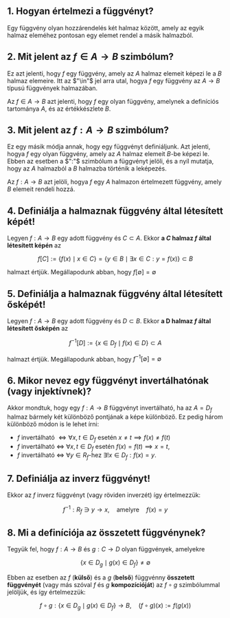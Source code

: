 ## 1. Hogyan értelmezi a függvényt?

Egy függvény olyan hozzárendelés két halmaz között, amely az egyik halmaz eleméhez pontosan egy elemet rendel a másik halmazból. 

## 2. Mit jelent az $f \in A \to B$ szimbólum?

Ez azt jelenti, hogy $f$ egy függvény, amely az $A$ halmaz elemeit képezi le a $B$ halmaz elemeire. Itt az $"\in"$ jel arra utal, hogya $f$ egy függvény az $A \to B$ típusú függvények halmazában.

Az $f \in A \to B$ azt jelenti, hogy $f$ egy olyan függvény, amelynek a definíciós tartománya $A$, és az értékkészlete $B$.

## 3. Mit jelent az $f:A \to B$ szimbólum?

Ez egy másik módja annak, hogy egy függvényt definiáljunk. Azt jelenti, hogya $f$ egy olyan függvény, amely az $A$ halmaz elemeit $B$-be képezi le. Ebben az esetben a $":"$ szimbólum a függvényt jelöli, és a nyíl mutatja, hogy az $A$ halmazból a $B$ halmazba történik a leképezés.

Az $f:A \to B$ azt jelöli, hogya $f$ egy $A$ halmazon értelmezett függvény, amely $B$ elemeit rendeli hozzá.

## 4. Definiálja a halmaznak függvény által létesített képét!

Legyen $f:A \to B$ egy adott függvény és $C \subset A$. Ekkor **a $C$ halmaz $f$ által létesített képén** az

$$
f[C]:= \left\lbrace f(x) \mid x \in C \right\rbrace = \left\lbrace y \in B \mid \exists x \in C:y=f(x) \right\rbrace \subset B
$$

halmazt értjük. Megállapodunk abban, hogy $f[\emptyset] = \emptyset$

## 5. Definiálja a halmaznak függvény által létesített ősképét!

Legyen $f:A \to B$ egy adott függvény és $D \subset B$. Ekkor **a D halmaz $f$ által létesített ősképén** az

$$
f^{-1}[D]:= \left\lbrace x \in D_f \mid f(x) \in D \right\rbrace \subset A
$$

halmazt értjük. Megállapodunk abban, hogy $f^{-1}[\emptyset]= \emptyset$

## 6. Mikor nevez egy függvényt invertálhatónak (vagy injektívnek)?

Akkor mondtuk, hogy egy $f:A \to B$ függvényt invertálható, ha az $A=D_f$ halmaz bármely két különböző pontjának a képe különböző. Ez pedig három különböző módon is le lehet írni:
- $f$ invertálható $\iff \forall x,t \in D_f$ esetén $x \neq t \implies f(x) \neq f(t)$
- $f$ invertálható $\iff$ $\forall x,t \in D_f$ esetén $f(x)=f(t) \implies x = t$,
- $f$ invertálható $\iff$ $\forall y \in R_f$-hez $\exists !x \in D_f:f(x)=y$.

## 7. Definiálja az inverz függvényt!

Ekkor az $f$ inverz függvényt (vagy röviden inverzét) így értelmezzük:

$$f^{-1}:R_f \ni y \to x, \quad \text{amelyre} \quad f(x) = y$$

## 8. Mi a definíciója az összetett függvénynek?

Tegyük fel, hogy $f:A \to B$ és $g:C \to D$ olyan függvények, amelyekre

$$
\left\lbrace x \in D_g \mid g(x) \in D_f \right\rbrace \neq \emptyset
$$

Ebben az esetben az $f$ (**külső**) és a $g$ (**belső**) függvénny **összetett függvényét** (vagy más szóval $f$ és $g$ **kompozícióját**) az $f \circ g$ szimbólummal jelöljük, és így értelmezzük:

$$
f \circ g : \left\lbrace x \in D_g \mid g(x) \in D_f\right\rbrace \to B, \quad \Big(f \circ g\Big)(x):=f\Big(g(x)\Big)
$$